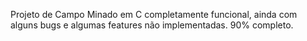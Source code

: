 Projeto de Campo Minado em C completamente funcional, ainda com alguns bugs e algumas features não implementadas. 90% completo.

